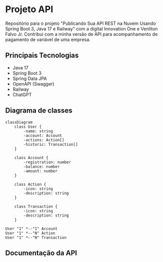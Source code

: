 # Projeto API

Repositório para o projeto "Publicando Sua API REST na Nuvem Usando Spring Boot 3, Java 17 e Railway" com a digital Innovation One e Venilton Falvo Jr. Contribui com a minha versão de API para acompanhamento de pagamento de variável de uma empresa.


## Principais Tecnologias
- Java 17
- Spring Boot 3
- Spring Data JPA
- OpenAPI (Swagger)
- Railway
- ChatGPT

## Diagrama de classes

```mermaid
classDiagram
    class User {
        -name: string
        -account: Account
        -actions: Action[]
        -historic: Transaction[]
    }

    class Account {
        -registration: number
        -balance: number
        -amount: number
    }

    class Action {
        -icon: string
        -description: string
    }

    class Transaction {
        -icon: string
        -description: string
    }

User "1" *--"1" Account
User "1" *--"N" Action
User "1" *--"N" Transaction
```

## Documentação da API



